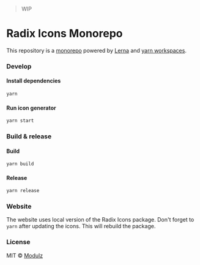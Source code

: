 > WIP

# Radix Icons Monorepo

This repository is a [monorepo](https://github.com/babel/babel/blob/master/doc/design/monorepo.md) powered by [Lerna](https://github.com/lerna/lerna) and [yarn workspaces](https://yarnpkg.com/lang/en/docs/cli/workspaces/).

### Develop

#### Install dependencies

```sh
yarn
```

#### Run icon generator

```sh
yarn start
```

### Build & release

#### Build

```sh
yarn build
```

#### Release

```sh
yarn release
```

### Website

The website uses local version of the Radix Icons package.
Don't forget to `yarn` after updating the icons. This will rebuild the package.

### License

MIT © [Modulz](https://modulz.app)
